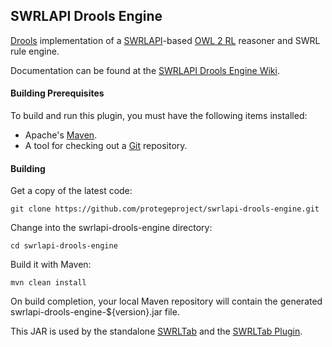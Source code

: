 ## SWRLAPI Drools Engine

[Drools](http://www.drools.org/) implementation of a [SWRLAPI](https://github.com/protegeproject/swrlapi/wiki)-based [OWL 2 RL](http://www.w3.org/TR/owl2-profiles/#OWL_2_RL) reasoner and SWRL rule engine. 

Documentation can be found at the [SWRLAPI Drools Engine Wiki](https://github.com/protegeproject/swrlapi-drools-engine/wiki).

#### Building Prerequisites

To build and run this plugin, you must have the following items installed:

+ Apache's [Maven](http://maven.apache.org/index.html).
+ A tool for checking out a [Git](http://git-scm.com/) repository.

#### Building

Get a copy of the latest code:

    git clone https://github.com/protegeproject/swrlapi-drools-engine.git 

Change into the swrlapi-drools-engine directory:

    cd swrlapi-drools-engine

Build it with Maven:

    mvn clean install

On build completion, your local Maven repository will contain the generated swrlapi-drools-engine-${version}.jar file.

This JAR is used by the standalone [SWRLTab](https://github.com/protegeproject/swrltab) and
the [SWRLTab Plugin](https://github.com/protegeproject/swrltab-plugin).
